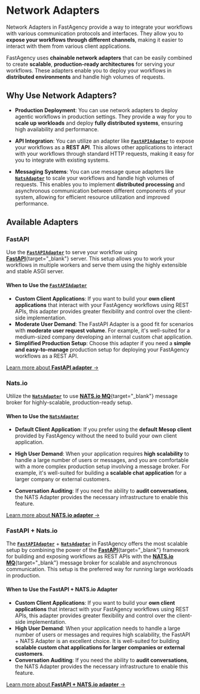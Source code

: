 # Network Adapters

Network Adapters in FastAgency provide a way to integrate your workflows with various communication protocols and interfaces. They allow you to **expose your workflows through different channels**, making it easier to interact with them from various client applications.

FastAgency uses **chainable network adapters** that can be easily combined to create **scalable**, **production-ready architectures** for serving your workflows. These adapters enable you to deploy your workflows in **distributed environments** and handle high volumes of requests.

## Why Use Network Adapters?

- **Production Deployment**: You can use network adapters to deploy agentic workflows in production settings. They provide a way for you to **scale up workloads** and deploy **fully distributed systems**, ensuring high availability and performance.
- **API Integration**: You can utilize an adapter like [**`FastAPIAdapter`**](../../api/fastagency/adapters/fastapi/FastAPIAdapter.md) to expose your workflows as a **REST API**. This allows other applications to interact with your workflows through standard HTTP requests, making it easy for you to integrate with existing systems.

- **Messaging Systems**: You can use message queue adapters like [**`NatsAdapter`**](../../api/fastagency/adapters/nats/NatsAdapter.md) to scale your workflows and handle high volumes of requests. This enables you to implement **distributed processing** and asynchronous communication between different components of your system, allowing for efficient resource utilization and improved performance.

## Available Adapters

### FastAPI

Use the [**`FastAPIAdapter`**](../../api/fastagency/adapters/fastapi/FastAPIAdapter.md) to serve your workflow using [**FastAPI**](https://fastapi.tiangolo.com/){target="_blank"} server. This setup allows you to work your workflows in multiple workers and serve them using the highly extensible and stable ASGI server.

#### When to Use the [**`FastAPIAdapter`**](../../api/fastagency/adapters/fastapi/FastAPIAdapter.md)

- **Custom Client Applications**: If you want to build your **own client applications** that interact with your FastAgency workflows using REST APIs, this adapter provides greater flexibility and control over the client-side implementation.
- **Moderate User Demand**: The FastAPI Adapter is a good fit for scenarios with **moderate user request volume**. For example, it's well-suited for a medium-sized company developing an internal custom chat application.
- **Simplified Production Setup**: Choose this adapter if you need a **simple and easy-to-manage** production setup for deploying your FastAgency workflows as a REST API.


[Learn more about **FastAPI adapter** →](./fastapi/)

### Nats.io

Utilize the [**`NatsAdapter`**](../../api/fastagency/adapters/nats/NatsAdapter.md) to use [**NATS.io MQ**](https://nats.io/){target="_blank"} message broker for highly-scalable, production-ready setup.

#### When to Use the [**`NatsAdapter`**](../../api/fastagency/adapters/nats/NatsAdapter.md)

- **Default Client Application**: If you prefer using the **default Mesop client** provided by FastAgency without the need to build your own client application.

- **High User Demand**: When your application requires **high scalability** to handle a large number of users or messages, and you are comfortable with a more complex production setup involving a message broker. For example, it's well-suited for building a **scalable chat application** for a larger company or external customers.

- **Conversation Auditing**: If you need the ability to **audit conversations**, the NATS Adapter provides the necessary infrastructure to enable this feature.


[Learn more about **NATS.io adapter** →](./nats/)


### FastAPI + Nats.io

The [**`FastAPIAdapter`**](../../api/fastagency/adapters/fastapi/FastAPIAdapter.md) + [**`NatsAdapter`**](../../api/fastagency/adapters/nats/NatsAdapter.md) in FastAgency offers the most scalable setup by combining the power of the [**FastAPI**](https://fastapi.tiangolo.com/){target="_blank"} framework for building and exposing workflows as REST APIs with the [**NATS.io MQ**](https://nats.io/){target="_blank"} message broker for scalable and asynchronous communication. This setup is the preferred way for running large workloads in production.

#### When to Use the FastAPI + NATS.io Adapter

- **Custom Client Applications**: If you want to build your **own client applications** that interact with your FastAgency workflows using REST APIs, this adapter provides greater flexibility and control over the client-side implementation.
- **High User Demand**: When your application needs to handle a large number of users or messages and requires high scalability, the FastAPI + NATS Adapter is an excellent choice. It is well-suited for building **scalable custom chat applications for larger companies or external customers**.
- **Conversation Auditing**: If you need the ability to **audit conversations**, the NATS Adapter provides the necessary infrastructure to enable this feature.

[Learn more about **FastAPI + NATS.io adapter** →](./fastapi_nats/)
